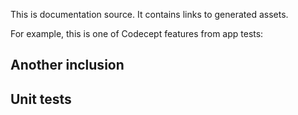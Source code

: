 This is documentation source. It contains links to generated assets.

For example, this is one of Codecept features from app tests:

[include ../codecept/features/add names.feature]: #

## Another inclusion

[include ../codecept/features/search.feature]: #

## Unit tests

[include @jest-junit ../junit.xml]: #